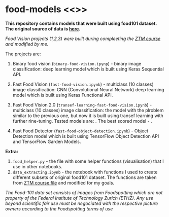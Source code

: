 # food-models    <<<IN PROGRESS>>>

**This repository contains models that were built using food101 dataset. The original source of data is [here](https://data.vision.ee.ethz.ch/cvl/datasets_extra/food-101/).**

*Food Vision projects (1,2,3) were built during compleeting the [ZTM course](https://github.com/mrdbourke/tensorflow-deep-learning/tree/main) and modified by me.*

The projects are:

1. Binary food vision (`binary-food-vision.ipynp`) - binary image classification: deep learning model which is built using Keras Sequential API. 

2. Fast Food Vision (`fast-food-vision.ipynb`) - multiclass (10 classes) image classification: CNN (Convolutional Neural Network) deep learning model which is built using Keras Functional API.

3. Fast Food Vision 2.0 (`transef-learning-fast-food-vision.ipynb`) - multiclass (10 classes) image classification: the model with the plroblem similar to the previous one, but now it is built using transef learning with further rine-tuning. Tested models are: . The best scored model - .

4. Fast Food Detector (`fast-food-object-detection.ipynb`) - Object Detection model which is built using TensorFlow Object Detection API and TensorFlow Garden Models.



**Extra:**
1. `food_helper.py` - the file with some helper functions (visualisation) that I use in other notebooks.
2. `data_extracting.ipynb` - the notebook with functions I used to create different subsets of original food101 dataset. The functions are taken from [ZTM course file](https://github.com/mrdbourke/tensorflow-deep-learning/blob/main/extras/image_data_modification.ipynb) and modified for my goals.









*The Food-101 data set consists of images from Foodspotting which are not property of the Federal Institute of Technology Zurich (ETHZ). Any use beyond scientific fair use must be negociated with the respective picture owners according to the Foodspotting terms of use*

